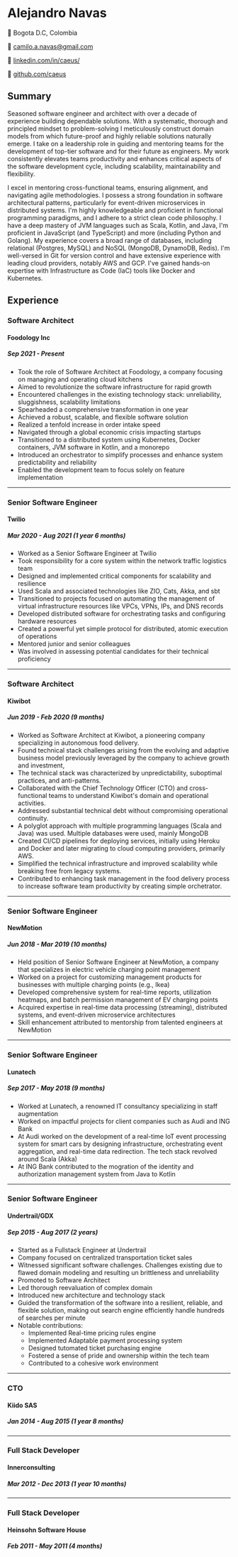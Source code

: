 # Alejandro Navas
📍 Bogota D.C, Colombia

📩 [camilo.a.navas@gmail.com](mailto:camilo.a.navas@gmail.com)

🔗 [linkedin.com/in/caeus/](https://www.linkedin.com/in/caeus/)

🐙 [github.com/caeus](https://github.com/caeus)

## Summary
Seasoned software engineer and architect with over a decade of experience building dependable solutions. With a systematic, thorough and principled mindset to problem-solving I meticulously construct domain models from which future-proof and highly reliable solutions naturally emerge. I take on a leadership role in guiding and mentoring teams for the development of top-tier software and for their future as engineers. My work consistently elevates teams productivity and enhances critical aspects of the software development cycle, including scalability, maintainability and flexibility.

I excel in mentoring cross-functional teams, ensuring alignment, and navigating agile methodologies. I possess a strong foundation in software architectural patterns, particularly for event-driven microservices in distributed systems. I'm highly knowledgeable and proficient in functional programming paradigms, and I adhere to a strict clean code philosophy. I have a deep mastery of JVM languages such as Scala, Kotlin, and Java, I'm proficient in JavaScript (and TypeScript) and more (including Python and Golang). My experience covers a broad range of databases, including relational (Postgres, MySQL) and NoSQL (MongoDB, DynamoDB, Redis). I'm well-versed in Git for version control and have extensive experience with leading cloud providers, notably AWS and GCP. I've gained hands-on expertise with Infrastructure as Code (IaC) tools like Docker and Kubernetes.

## Experience

### Software Architect
#### Foodology Inc
##### Sep 2021 - Present

* Took the role of Software Architect at Foodology, a company focusing on managing and operating cloud kitchens
* Aimed to revolutionize the software infrastructure for rapid growth
* Encountered challenges in the existing technology stack: unreliability, sluggishness, scalability limitations
* Spearheaded a comprehensive transformation in one year
* Achieved a robust, scalable, and flexible software solution
* Realized a tenfold increase in order intake speed
* Navigated through a global economic crisis impacting startups
* Transitioned to a distributed system using Kubernetes, Docker containers, JVM software in Kotlin, and a monorepo
* Introduced an orchestrator to simplify processes and enhance system predictability and reliability
* Enabled the development team to focus solely on feature implementation
______
### Senior Software Engineer
#### Twilio
##### Mar 2020 - Aug 2021 (1 year 6 months)
* Worked as a Senior Software Engineer at Twilio
* Took responsibility for a core system within the network traffic logistics team
* Designed and implemented critical components for scalability and resilience
* Used Scala and associated technologies like ZIO, Cats, Akka, and sbt
* Transitioned to projects focused on automating the management of virtual infrastructure resources like VPCs, VPNs, IPs, and DNS records
* Developed distributed software for orchestrating tasks and configuring hardware resources
* Created a powerful yet simple protocol for distributed, atomic execution of operations
* Mentored junior and senior colleagues
* Was involved in assessing potential candidates for their technical proficiency
____
### Software Architect
#### Kiwibot
##### Jun 2019 - Feb 2020 (9 months)
* Worked as Software Architect at Kiwibot, a pioneering company specializing in autonomous food delivery.
* Found technical stack challenges arising from the evolving and adaptive business model previously leveraged by the company to achieve growth and investment,
* The technical stack was characterized by unpredictability, suboptimal practices, and anti-patterns.
* Collaborated with the Chief Technology Officer (CTO) and cross-functional teams to understand Kiwibot's domain and operational activities.
* Addressed substantial technical debt without compromising operational continuity.
* A polyglot approach with multiple programming languages (Scala and Java) was used. Multiple databases were used, mainly MongoDB
* Created CI/CD pipelines for deploying services, initially using Heroku and Docker and later migrating to cloud computing providers, primarily AWS.
* Simplified the technical infrastructure and improved scalability while breaking free from legacy systems.
* Contributed to enhancing task management in the food delivery process to increase software team productivity by creating simple orchetrator.
___
### Senior Software Engineer
#### NewMotion
##### Jun 2018 - Mar 2019 (10 months)
* Held position of Senior Software Engineer at NewMotion, a company that specializes in electric vehicle charging point management
* Worked on a project for customizing management products for businesses with multiple charging points (e.g., Ikea)
* Developed comprehensive system for real-time reports, utilization heatmaps, and batch permission management of EV charging points
* Acquired expertise in real-time data processing (streaming), distributed systems, and event-driven microservice architectures
* Skill enhancement attributed to mentorship from talented engineers at NewMotion
___
### Senior Software Engineer
#### Lunatech
##### Sep 2017 - May 2018 (9 months)
* Worked at Lunatech, a renowned IT consultancy specializing in staff augmentation
* Worked on impactful projects for client companies such as Audi and ING Bank
* At Audi worked on the development of a real-time IoT event processing system for smart cars by designing infrastructure, orchestrating event aggregation, and real-time data redirection. The tech stack revolved around Scala (Akka)
* At ING Bank contributed to the mogration of the identity and authorization management system from Java to Kotlin
___
### Senior Software Engineer
#### Undertrail/GDX
##### Sep 2015 - Aug 2017 (2 years)
* Started as a Fullstack Engineer at Undertrail
* Company focused on centralized transportation ticket sales
* Witnessed significant software challenges. Challenges existing due to flawed domain modeling and resulting un brittleness and unreliability
* Promoted to Software Architect
* Led thorough reevaluation of complex domain
* Introduced new architecture and technology stack
* Guided the transformation of the software into a resilient, reliable, and flexible solution, making out search engine efficiently handle hundreds of searches per minute
* Notable contributions:
  * Implemented Real-time pricing rules engine
  * Implemented Adaptable payment processing system
  * Designed tutomated ticket purchasing engine
  * Fostered a sense of pride and ownership within the tech team
  * Contributed to a cohesive work environment
___
### CTO
#### Kiido SAS
##### Jan 2014 - Aug 2015 (1 year 8 months)
___
### Full Stack Developer
#### Innerconsulting
##### Mar 2012 - Dec 2013 (1 year 10 months)
---
### Full Stack Developer
#### Heinsohn Software House
##### Feb 2011 - May 2011 (4 months)
